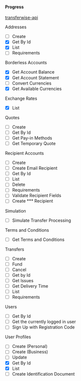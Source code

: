 #### Progress

[transferwise-api](https://api-docs.transferwise.com/#transferwise-api)

Addresses

 - [ ] Create
 - [x] Get By Id
 - [x] List
 - [ ] Requirements

Borderless Accounts

 - [x] Get Account Balance
 - [x] Get Account Statement
 - [ ] Convert Currencies
 - [x] Get Available Currencies
 
Exchange Rates

 - [x] List
 
Quotes

 - [ ] Create 
 - [ ] Get By Id
 - [ ] Get Pay-in Methods
 - [ ] Get Temporary Quote
 
Recipient Accounts

 - [ ] Create
 - [ ] Create Email Recipient
 - [ ] Get By Id
 - [ ] List
 - [ ] Delete
 - [ ] Requirements
 - [ ] Validate Recipient Fields
 - [ ] Create *** Recipient

Simulation

 - [ ] Simulate Transfer Processing
 
Terms and Conditions

 - [ ] Get Terms and Conditions

Transfers

 - [ ] Create
 - [ ] Fund
 - [ ] Cancel
 - [ ] Get by Id
 - [ ] Get Issues
 - [ ] Get Delivery Time
 - [ ] List
 - [ ] Requirements
 
Users

 - [ ] Get By Id
 - [ ] Get the currently logged in user
 - [ ] Sign Up with Registration Code
 
User Profiles

 - [ ] Create (Personal)
 - [ ] Create (Business)
 - [ ] Update
 - [x] Get By Id
 - [x] List
 - [ ] Create Identification Document
